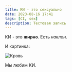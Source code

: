 ```yaml
---
title: КИ - это сексуально
date: 2023-08-16 17:41
tags: [CI, sex]
description: Тестовая запись
---
```

КИ - это **жирно**. Есть *наклон*.

И картинка:

![Кровь](/media/blood_vessels_structure.jpg)



Мы любим КИ.